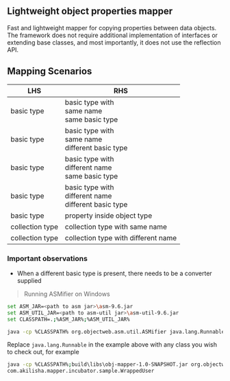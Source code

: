 ## Lightweight object properties mapper

Fast and lightweight mapper for copying properties between data objects. The framework does not require additional
implementation of interfaces or extending base classes, and most importantly, it does not use the reflection API.

## Mapping Scenarios

| LHS             | RHS                                                             |
|-----------------|-----------------------------------------------------------------|
| basic type      | basic type with <br/> same name <br/> same basic type           |
| basic type      | basic type with <br/> same name <br/> different basic type      |
| basic type      | basic type with <br/> different name <br/> same basic type      |
| basic type      | basic type with <br/> different name <br/> different basic type |
| basic type      | property inside object type                                     |
| collection type | collection type with same name                                  |
| collection type | collection type with different name                             |

### Important observations

- When a different basic type is present, there needs to be a converter supplied

> Running ASMifier on Windows

```bash
set ASM_JAR=<path to asm jar>\asm-9.6.jar
set ASM_UTIL_JAR=<path to asm-util jar>\asm-util-9.6.jar
set CLASSPATH=.;%ASM_JAR%;%ASM_UTIL_JAR%

java -cp %CLASSPATH% org.objectweb.asm.util.ASMifier java.lang.Runnable
```

Replace ```java.lang.Runnable``` in the example above with any class you wish to check out, for example

```bash
java -cp %CLASSPATH%;build\libs\obj-mapper-1.0-SNAPSHOT.jar org.objectweb.asm.util.ASMifier ^
com.akilisha.mapper.incubator.sample.WrappedUser
```

